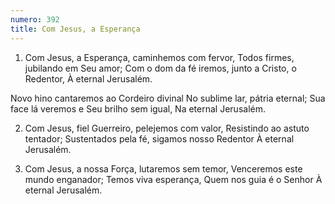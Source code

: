 ```yaml
---
numero: 392
title: Com Jesus, a Esperança
---
```

1. Com Jesus, a Esperança, caminhemos com fervor,
Todos firmes, jubilando em Seu amor;
Com o dom da fé iremos, junto a Cristo, o Redentor,
À eternal Jerusalém.

Novo hino cantaremos ao Cordeiro divinal
No sublime lar, pátria eternal;
Sua face lá veremos e Seu brilho sem igual,
Na eternal Jerusalém.

2. Com Jesus, fiel Guerreiro, pelejemos com valor,
Resistindo ao astuto tentador;
Sustentados pela fé, sigamos nosso Redentor
À eternal Jerusalém.

3. Com Jesus, a nossa Força, lutaremos sem temor,
Venceremos este mundo enganador;
Temos viva esperança, Quem nos guia é o Senhor
À eternal Jerusalém.
